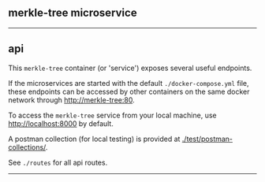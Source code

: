 ## merkle-tree microservice

---

## api

This `merkle-tree` container (or 'service') exposes several useful endpoints.

If the microservices are started with the default `./docker-compose.yml` file, these endpoints can
be accessed by other containers on the same docker network through <http://merkle-tree:80>.

To access the `merkle-tree` service from your local machine, use <http://localhost:8000> by default.

A postman collection (for local testing) is provided at
[./test/postman-collections/](merkle-tree/test/postman-collections/).

See `./routes` for all api routes.

---
